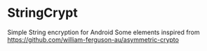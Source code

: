 # StringCrypt
Simple String encryption for Android
Some elements inspired from https://github.com/william-ferguson-au/asymmetric-crypto
